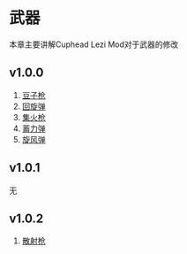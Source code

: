 # 武器
本章主要讲解Cuphead Lezi Mod对于武器的修改
## v1.0.0
1. [豆子枪](./豆子枪.md)
2. [回旋弹](./回旋弹.md)
3. [集火枪](./集火枪.md)
4. [蓄力弹](./蓄力弹.md)
5. [旋风弹](./旋风弹.md)

## v1.0.1
无

## v1.0.2
1. [散射枪](./散射枪.md)